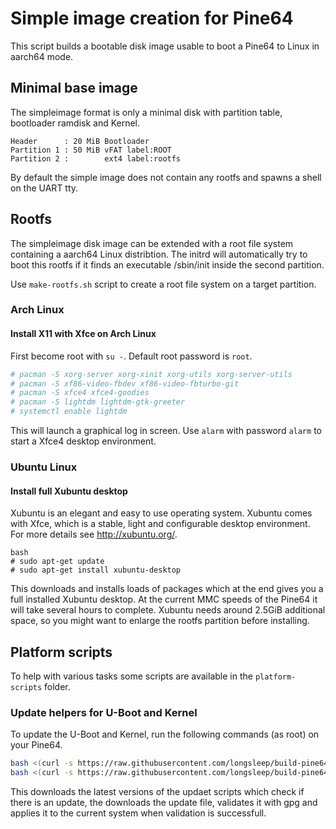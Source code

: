# Simple image creation for Pine64

This script builds a bootable disk image usable to boot a Pine64 to Linux in
aarch64 mode.

## Minimal base image

The simpleimage format is only a minimal disk with partition table, bootloader
ramdisk and Kernel.

```
Header      : 20 MiB Bootloader
Partition 1 : 50 MiB vFAT label:ROOT
Partition 2 :        ext4 label:rootfs
```

By default the simple image does not contain any rootfs and spawns a shell on
the UART tty.

## Rootfs

The simpleimage disk image can be extended with a root file system containing
a aarch64 Linux distribtion. The initrd will automatically try to boot this
rootfs if it finds an executable /sbin/init inside the second partition.

Use `make-rootfs.sh` script to create a root file system on a target partition.

### Arch Linux

#### Install X11 with Xfce on Arch Linux

First become root with `su -`. Default root password is `root`.

```bash
# pacman -S xorg-server xorg-xinit xorg-utils xorg-server-utils
# pacman -S xf86-video-fbdev xf86-video-fbturbo-git
# pacman -S xfce4 xfce4-goodies
# pacman -S lightdm lightdm-gtk-greeter
# systemctl enable lightdm
```

This will launch a graphical log in screen. Use `alarm` with password `alarm`
to start a Xfce4 desktop environment.

### Ubuntu Linux

#### Install full Xubuntu desktop

Xubuntu is an elegant and easy to use operating system. Xubuntu comes with
Xfce, which is a stable, light and configurable desktop environment. For more
details see http://xubuntu.org/.

```
bash
# sudo apt-get update
# sudo apt-get install xubuntu-desktop
```

This downloads and installs loads of packages which at the end gives you a
full installed Xubuntu desktop. At the current MMC speeds of the Pine64 it
will take several hours to complete. Xubuntu needs around 2.5GiB additional
space, so you might want to enlarge the rootfs partition before installing.


## Platform scripts

To help with various tasks some scripts are available in the `platform-scripts`
folder.

### Update helpers for U-Boot and Kernel

To update the U-Boot and Kernel, run the following commands (as root) on your
Pine64.

```bash
bash <(curl -s https://raw.githubusercontent.com/longsleep/build-pine64-image/master/simpleimage/platform-scripts/pine64_update_uboot.sh)
bash <(curl -s https://raw.githubusercontent.com/longsleep/build-pine64-image/master/simpleimage/platform-scripts/pine64_update_kernel.sh)
```

This downloads the latest versions of the updaet scripts which check if there
is an update, the downloads the update file, validates it with gpg and applies
it to the current system when validation is successfull.
